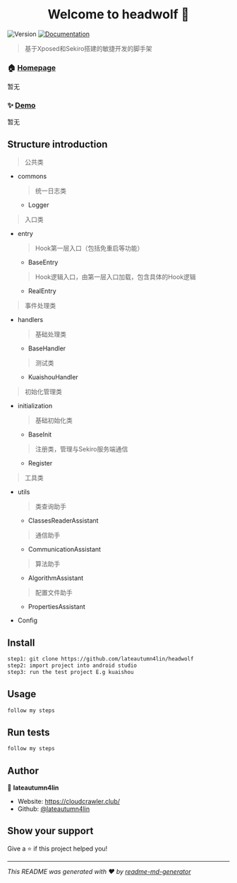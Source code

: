 <h1 align="center">Welcome to headwolf 👋</h1>
<p>
  <img alt="Version" src="https://img.shields.io/badge/version-v0.01-blue.svg?cacheSeconds=2592000" />
  <a href="w文档" target="_blank">
    <img alt="Documentation" src="https://img.shields.io/badge/documentation-yes-brightgreen.svg" />
  </a>
</p>

> 基于Xposed和Sekiro搭建的敏捷开发的脚手架

### 🏠 [Homepage]()

暂无

### ✨ [Demo]()

暂无

## Structure introduction

> 公共类
- commons 

  > 统一日志类
  - Logger
  
> 入口类 
- entry

  > Hook第一层入口（包括免重启等功能）
  - BaseEntry

  > Hook逻辑入口，由第一层入口加载，包含具体的Hook逻辑
  - RealEntry

> 事件处理类 
- handlers

  > 基础处理类
  - BaseHandler

  > 测试类
  - KuaishouHandler

> 初始化管理类
- initialization

  > 基础初始化类
  - BaseInit

  > 注册类，管理与Sekiro服务端通信
  - Register

> 工具类
- utils

  > 类查询助手
  - ClassesReaderAssistant 

  > 通信助手
  - CommunicationAssistant

  > 算法助手
  - AlgorithmAssistant

  > 配置文件助手
  - PropertiesAssistant
  
- Config

## Install

```sh
step1: git clone https://github.com/lateautumn4lin/headwolf
step2: import project into android studio
step3: run the test project E.g kuaishou
```

## Usage

```sh
follow my steps
```

## Run tests

```sh
follow my steps
```

## Author

👤 **lateautumn4lin**

* Website: https://cloudcrawler.club/
* Github: [@lateautumn4lin](https://github.com/lateautumn4lin)

## Show your support

Give a ⭐️ if this project helped you!

***
_This README was generated with ❤️ by [readme-md-generator](https://github.com/kefranabg/readme-md-generator)_